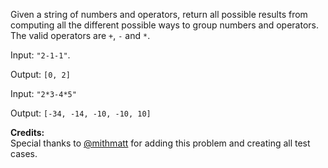 
Given a string of numbers and operators, return all possible results from computing all the different possible ways to group numbers and operators. The valid operators are `+`, `-` and `*`.

Input: `"2-1-1"`.

Output: `[0, 2]`

Input: `"2*3-4*5"`

Output: `[-34, -14, -10, -10, 10]`

**Credits:**<br />Special thanks to [@mithmatt](https://leetcode.com/discuss/user/mithmatt) for adding this problem and creating all test cases.

